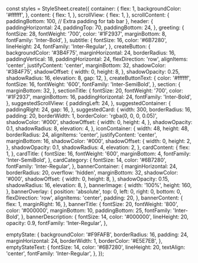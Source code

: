 const styles = StyleSheet.create({
  container: {
    flex: 1,
    backgroundColor: '#ffffff',
  },
  content: {
    flex: 1,
  },
  scrollView: {
    flex: 1,
  },
  scrollContent: {
    paddingBottom: 100, // Extra padding for tab bar
  },
  header: {
    paddingHorizontal: 24,
    paddingTop: 70,
    paddingBottom: 24,
  },
  greeting: {
    fontSize: 28,
    fontWeight: '700',
    color: '#1F2937',
    marginBottom: 8,
    fontFamily: 'Inter-Bold',
  },
  subtitle: {
    fontSize: 16,
    color: '#6B7280',
    lineHeight: 24,
    fontFamily: 'Inter-Regular',
  },
  createButton: {
    backgroundColor: '#3B4F75',
    marginHorizontal: 24,
    borderRadius: 16,
    paddingVertical: 18,
    paddingHorizontal: 24,
    flexDirection: 'row',
    alignItems: 'center',
    justifyContent: 'center',
    marginBottom: 32,
    shadowColor: '#3B4F75',
    shadowOffset: {
      width: 0,
      height: 8,
    },
    shadowOpacity: 0.25,
    shadowRadius: 16,
    elevation: 8,
    gap: 12,
  },
  createButtonText: {
    color: '#ffffff',
    fontSize: 16,
    fontWeight: '600',
    fontFamily: 'Inter-SemiBold',
  },
  section: {
    marginBottom: 32,
  },
  sectionTitle: {
    fontSize: 20,
    fontWeight: '700',
    color: '#1F2937',
    marginBottom: 16,
    paddingHorizontal: 24,
    fontFamily: 'Inter-Bold',
  },
  suggestedScrollView: {
    paddingLeft: 24,
  },
  suggestedContainer: {
    paddingRight: 24,
    gap: 16,
  },
  suggestedCard: {
    width: 300,
    borderRadius: 16,
    padding: 20,
    borderWidth: 1,
    borderColor: 'rgba(0, 0, 0, 0.05)',
    shadowColor: '#000',
    shadowOffset: {
      width: 0,
      height: 4,
    },
    shadowOpacity: 0.1,
    shadowRadius: 8,
    elevation: 4,
  },
  iconContainer: {
    width: 48,
    height: 48,
    borderRadius: 24,
    alignItems: 'center',
    justifyContent: 'center',
    marginBottom: 16,
    shadowColor: '#000',
    shadowOffset: {
      width: 0,
      height: 2,
    },
    shadowOpacity: 0.1,
    shadowRadius: 4,
    elevation: 2,
  },
  cardContent: {
    flex: 1,
  },
  cardTitle: {
    fontSize: 16,
    fontWeight: '600',
    marginBottom: 4,
    fontFamily: 'Inter-SemiBold',
  },
  cardCategory: {
    fontSize: 14,
    color: '#6B7280',
    fontFamily: 'Inter-Regular',
  },
  bannerContainer: {
    marginHorizontal: 24,
    borderRadius: 20,
    overflow: 'hidden',
    marginBottom: 32,
    shadowColor: '#000',
    shadowOffset: {
      width: 0,
      height: 8,
    },
    shadowOpacity: 0.15,
    shadowRadius: 16,
    elevation: 8,
  },
  bannerImage: {
    width: '100%',
    height: 160,
  },
  bannerOverlay: {
    position: 'absolute',
    top: 0,
    left: 0,
    right: 0,
    bottom: 0,
    flexDirection: 'row',
    alignItems: 'center',
    padding: 20,
  },
  bannerContent: {
    flex: 1,
    marginRight: 16,
  },
  bannerTitle: {
    fontSize: 20,
    fontWeight: '800',
    color: '#000000',
    marginBottom: 10,
    paddingBottom: 25,
    fontFamily: 'Inter-Bold',
  },
  bannerDescription: {
    fontSize: 14,
    color: '#000000',
    lineHeight: 20,
    opacity: 0.9,
    fontFamily: 'Inter-Regular',
  },
 
  emptyState: {
    backgroundColor: '#F9FAFB',
    borderRadius: 16,
    padding: 24,
    marginHorizontal: 24,
    borderWidth: 1,
    borderColor: '#E5E7EB',
  },
  emptyStateText: {
    fontSize: 14,
    color: '#6B7280',
    lineHeight: 20,
    textAlign: 'center',
    fontFamily: 'Inter-Regular',
  },
});